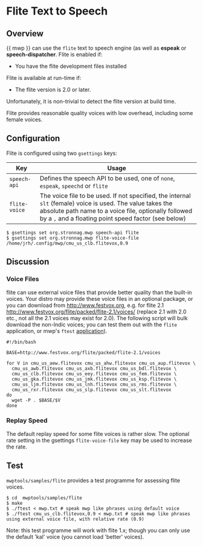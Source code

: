 Flite Text to Speech
====================

## Overview

{{ mwp }} can use the `flite` text to speech engine (as well as **espeak** or **speech-dispatcher**. Flite is enabled if:

* You have the flite development files installed

Flite is available at run-time if:

* The flite version is 2.0 or later.

Unfortunately, it is non-trivial to detect the flite version at build time.

Flite provides reasonable quality voices with low overhead, including some female voices.

## Configuration

Flite is configured using two `gsettings` keys:

| Key | Usage |
| --- | ----- |
| `speech-api` | Defines the speech API to be used, one of `none`, `espeak`, `speechd` or `flite`  |
| `flite-voice` | The voice file to be used. If not specified, the internal `slt` (female) voice is used. The value takes the absolute path name to a voice file, optionally followed by a `,` and a floating point speed factor (see below) |

    $ gsettings set org.stronnag.mwp speech-api flite
    $ gsettings set org.stronnag.mwp flite-voice-file /home/jrh/.config/mwp/cmu_us_clb.flitevox,0.9

## Discussion

### Voice Files

flite can use external voice files that provide better quality than the built-in voices. Your distro may provide these voice files in an optional package, or you can download from http://www.festvox.org, e.g. for flite 2.1 http://www.festvox.org/flite/packed/flite-2.1/voices/ (replace 2.1 with 2.0 etc., not all the 2.1 voices may exist for 2.0). The following script will bulk download the non-Indic voices; you can test them out with the `flite` application, or mwp's `ftest` [application](#test)).

    #!/bin/bash

    BASE=http://www.festvox.org/flite/packed/flite-2.1/voices

    for V in cmu_us_aew.flitevox cmu_us_ahw.flitevox cmu_us_aup.flitevox \
      cmu_us_awb.flitevox cmu_us_axb.flitevox cmu_us_bdl.flitevox \
      cmu_us_clb.flitevox cmu_us_eey.flitevox cmu_us_fem.flitevox \
      cmu_us_gka.flitevox cmu_us_jmk.flitevox cmu_us_ksp.flitevox \
      cmu_us_ljm.flitevox cmu_us_lnh.flitevox cmu_us_rms.flitevox \
      cmu_us_rxr.flitevox cmu_us_slp.flitevox cmu_us_slt.flitevox
    do
      wget -P . $BASE/$V
    done

### Replay Speed

The default replay speed for some flite voices is rather slow. The optional rate setting in the gsettings `flite-voice-file` key may be used to increase the rate.

## Test

`mwptools/samples/flite` provides a test programme for assessing flite voices.

    $ cd  mwptools/samples/flite
    $ make
    $ ./ftest < mwp.txt # speak mwp like phrases using default voice
    $ ./ftest cmu_us_clb.flitevox,0.9 < mwp.txt # speak mwp like phrases using external voice file, with relative rate (0.9)

Note: this test programme will work with flite 1.x; though you can only use the default 'kal' voice (you cannot load 'better' voices).

